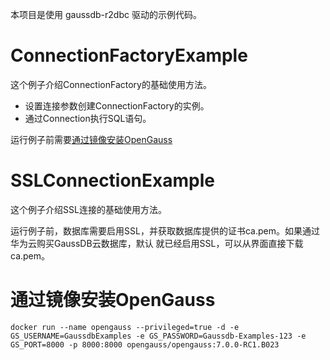 本项目是使用 gaussdb-r2dbc 驱动的示例代码。

# ConnectionFactoryExample

这个例子介绍ConnectionFactory的基础使用方法。

* 设置连接参数创建ConnectionFactory的实例。
* 通过Connection执行SQL语句。

运行例子前需要[通过镜像安装OpenGauss](#通过镜像安装OpenGauss) 

# SSLConnectionExample

这个例子介绍SSL连接的基础使用方法。

运行例子前，数据库需要启用SSL，并获取数据库提供的证书ca.pem。如果通过华为云购买GaussDB云数据库，默认
就已经启用SSL，可以从界面直接下载ca.pem。

# 通过镜像安装OpenGauss

```shell
docker run --name opengauss --privileged=true -d -e GS_USERNAME=GaussdbExamples -e GS_PASSWORD=Gaussdb-Examples-123 -e GS_PORT=8000 -p 8000:8000 opengauss/opengauss:7.0.0-RC1.B023
```

